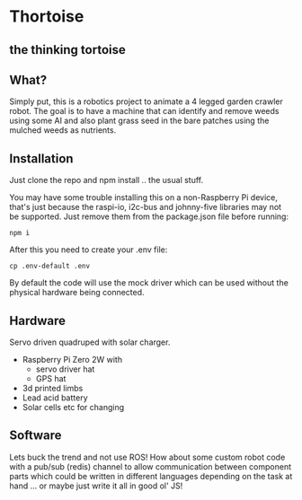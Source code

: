 # Thortoise
## the thinking tortoise

## What?
Simply put, this is a robotics project to animate a 4 legged garden crawler robot.  The goal
is to have a machine that can identify and remove weeds using some AI and also plant grass seed
in the bare patches using the mulched weeds as nutrients.

## Installation
Just clone the repo and npm install .. the usual stuff.

You may have some trouble installing this on a non-Raspberry Pi device, that's just because the raspi-io, i2c-bus and johnny-five libraries may not be supported.
Just remove them from the package.json file before running:

```
npm i
```

After this you need to create your .env file:
```
cp .env-default .env
```
By default the code will use the mock driver which can be used without the physical hardware being connected.


## Hardware
Servo driven quadruped with solar charger.
  * Raspberry Pi Zero 2W with
      - servo driver hat
      - GPS hat
  * 3d printed limbs
  * Lead acid battery
  * Solar cells etc for changing


## Software
Lets buck the trend and not use ROS! How about some custom robot code with a pub/sub (redis) channel
to allow communication between component parts which could be written in different languages
depending on the task at hand ... or maybe just write it all in good ol' JS!

